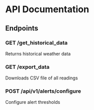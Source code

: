 # API Documentation

## Endpoints

### GET /get_historical_data
Returns historical weather data

### GET /export_data
Downloads CSV file of all readings

### POST /api/v1/alerts/configure
Configure alert thresholds 